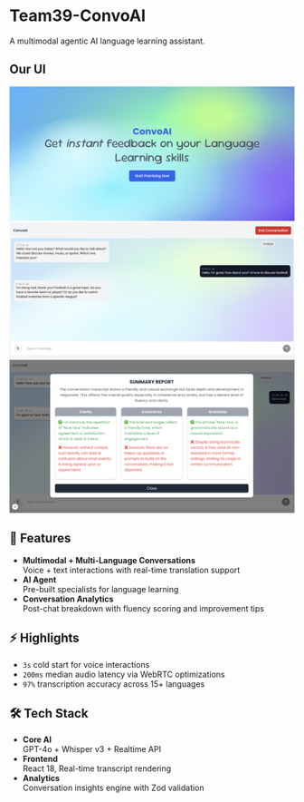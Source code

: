 # Team39-ConvoAI

A multimodal agentic AI language learning assistant.

## Our UI
![Landing Page](public/landing_page.png)
![Sample Convo](public/sample_conversation.png)
![Summary Report](public/summary_report.png)

## 🚀 Features
- **Multimodal + Multi-Language Conversations**  
  Voice + text interactions with real-time translation support
- **AI Agent**  
  Pre-built specialists for language learning
- **Conversation Analytics**  
  Post-chat breakdown with fluency scoring and improvement tips 

## ⚡️ Highlights
- `3s` cold start for voice interactions
- `200ms` median audio latency via WebRTC optimizations
- `97%` transcription accuracy across 15+ languages

## 🛠 Tech Stack
- **Core AI**  
  GPT-4o + Whisper v3 + Realtime API
- **Frontend**  
  React 18, Real-time transcript rendering 
- **Analytics**  
  Conversation insights engine with Zod validation 